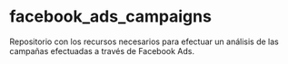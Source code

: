 # facebook_ads_campaigns
Repositorio con los recursos necesarios para efectuar un análisis de las campañas efectuadas a través de Facebook Ads.
